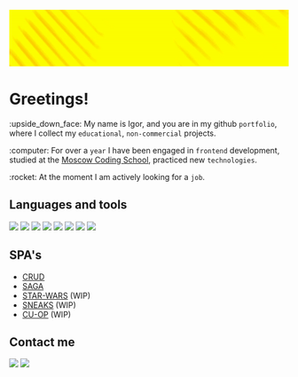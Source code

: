 <p align="center">
  <img width='1000' src="https://github.com/ohhhucc/ohhhucc/blob/main/header.gif">
</p>

<h1> Greetings! </h1>
<p> :upside_down_face: My name is Igor, and you are in my github <code>portfolio</code>, where I collect my <code>educational</code>, <code>non-commercial</code> projects. </p>
<p> :computer: For over a <code>year</code> I have been engaged in <code>frontend</code> development, studied at the <a href='https://moscoding.ru/'>Moscow Coding School</a>, practiced new <code>technologies</code>. </p> 
<p> :rocket: At the moment I am actively looking for a <code>job</code>. </p>

<h2> Languages and tools </h2>
<span>
  <img src='https://img.shields.io/badge/-HTML-ffff85?style=for-the-badge&logo=html5'>
  <img src='https://img.shields.io/badge/-CSS-ffff85?style=for-the-badge&logo=css3'>
  <img src='https://img.shields.io/badge/-JAVASCRIPT-ffff85?style=for-the-badge&logo=javascript'>
  <img src='https://img.shields.io/badge/-REACT-ffff85?style=for-the-badge&logo=react'>
  <img src='https://img.shields.io/badge/-ROUTER-ffff85?style=for-the-badge&logo=reactrouter'>
  <img src='https://img.shields.io/badge/-REDUX-ffff85?style=for-the-badge&logo=redux'>
  <img src='https://img.shields.io/badge/-SAGA-ffff85?style=for-the-badge&logo=reduxsaga'>
  <img src='https://img.shields.io/badge/-GIT-ffff85?style=for-the-badge&logo=git'>
</span>

<h2> SPA's </h2>

<ul>
  <li><a href="https://github.com/ohhhucc/non_profit_projects/tree/main/crud">CRUD</a></li>
  <li><a href="https://github.com/ohhhucc/non_profit_projects/tree/main/saga">SAGA</a></li>
  <li><a href="https://github.com/ohhhucc/non_profit_projects/tree/main/star-wars">STAR-WARS</a> (WIP)</li>
  <li><a href="https://github.com/ohhhucc/non_profit_projects/tree/main/sneaks">SNEAKS</a> (WIP)</li>
  <li><a href="https://github.com/ohhhucc/non_profit_projects/tree/main/cu-op">CU-OP</a> (WIP)</li>
</ul>

<h2> Contact me </h2>

<a href="https://t.me/ohhhucc"><img src='https://img.shields.io/badge/-TELEGRAM-8fff8f?style=for-the-badge&logo=telegram'></a>
<a href="https://vk.com/ohhhucc"><img src='https://img.shields.io/badge/-VK-8fff8f?style=for-the-badge&logo=vk'></a>
